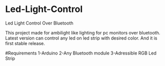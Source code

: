 # Led-Light-Control
Led Light Control Over Bluetooth

This project made for ambilight like lighting for pc monitors over bluetooth.
Latest version can control any led on led strip with desired color. And it is first stable release.

#Requirements
1-Arduino
2-Any Bluetooth module
3-Adressible RGB Led Strip
